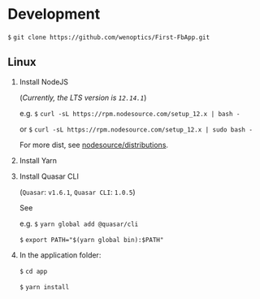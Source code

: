 # Development

`$` `git clone https://github.com/wenoptics/First-FbApp.git`

## Linux

1. Install NodeJS 

    (_Currently, the LTS version is `12.14.1`_)

    e.g. `$` `curl -sL https://rpm.nodesource.com/setup_12.x | bash -`

    or `$` `curl -sL https://rpm.nodesource.com/setup_12.x | sudo bash -`

    For more dist, see [nodesource/distributions](https://github.com/nodesource/distributions/blob/master/README.md).

2. Install Yarn

3. Install Quasar CLI

    (`Quasar`: `v1.6.1`, `Quasar CLI`: `1.0.5`)

    See 

    e.g. `$` `yarn global add @quasar/cli`
    
    `$` `export PATH="$(yarn global bin):$PATH"`

4. In the application folder:

    `$` `cd app`

    `$` `yarn install` 

